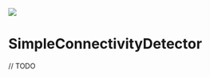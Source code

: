 [![](https://jitpack.io/v/Daniel-Wild-Cherry/SimpleConnectivityDetector.svg)](https://jitpack.io/#Daniel-Wild-Cherry/SimpleConnectivityDetector)

# SimpleConnectivityDetector

// TODO
